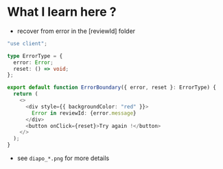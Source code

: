 # What I learn here ?

- recover from error in the \[reviewId] folder

```ts
"use client";

type ErrorType = {
  error: Error;
  reset: () => void;
};

export default function ErrorBoundary({ error, reset }: ErrorType) {
  return (
    <>
      <div style={{ backgroundColor: "red" }}>
        Error in reviewId: {error.message}
      </div>
      <button onClick={reset}>Try again !</button>
    </>
  );
}

```

- see `diapo_*.png` for more details
